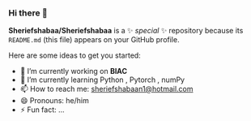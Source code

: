 ### Hi there 👋


**Sheriefshabaa/Sheriefshabaa** is a ✨ _special_ ✨ repository because its `README.md` (this file) appears on your GitHub profile.

Here are some ideas to get you started:

- 🔭 I’m currently working on **BIAC**
- 🌱 I’m currently learning Python , Pytorch , numPy
- 📫 How to reach me: sheriefshabaan1@hotmail.com
- 😄 Pronouns: he/him
- ⚡ Fun fact: ...

